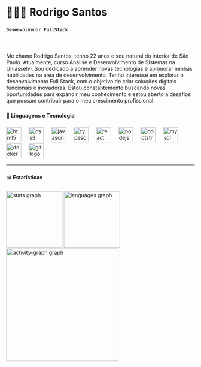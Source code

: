 # 🧑🏽‍💻 Rodrigo Santos

###

**`Desenvolvedor FullStack`**

###

<br clear="both">

<p align="left">Me chamo Rodrigo Santos, tenho 22 anos e sou natural do interior de São Paulo. Atualmente, curso Análise e Desenvolvimento de Sistemas na Uniasselvi. Sou dedicado a aprender novas tecnologias e aprimorar minhas habilidades na área de desenvolvimento. Tenho interesse em explorar o desenvolvimento Full Stack, com o objetivo de criar soluções digitais funcionais e inovadoras. Estou constantemente buscando novas oportunidades para expandir meu conhecimento e estou aberto a desafios que possam contribuir para o meu crescimento profissional.</p>

###

<h4 align="left">🤖 Linguagens e Tecnologia</h4>

###

<div align="left">
  <img src="https://cdn.jsdelivr.net/gh/devicons/devicon/icons/html5/html5-original.svg" height="40" alt="html5 logo"  />
  <img width="12" />
  <img src="https://cdn.jsdelivr.net/gh/devicons/devicon/icons/css3/css3-original.svg" height="40" alt="css3 logo"  />
  <img width="12" />
  <img src="https://cdn.jsdelivr.net/gh/devicons/devicon/icons/javascript/javascript-original.svg" height="40" alt="javascript logo"  />
  <img width="12" />
  <img src="https://cdn.jsdelivr.net/gh/devicons/devicon/icons/typescript/typescript-original.svg" height="40" alt="typescript logo"  />
  <img width="12" />
  <img src="https://cdn.jsdelivr.net/gh/devicons/devicon/icons/react/react-original.svg" height="40" alt="react logo"  />
  <img width="12" />
  <img src="https://cdn.jsdelivr.net/gh/devicons/devicon/icons/nodejs/nodejs-original.svg" height="40" alt="nodejs logo"  />
  <img width="12" />
  <img src="https://cdn.jsdelivr.net/gh/devicons/devicon/icons/bootstrap/bootstrap-original.svg" height="40" alt="bootstrap logo"  />
  <img width="12" />
  <img src="https://cdn.jsdelivr.net/gh/devicons/devicon/icons/mysql/mysql-original.svg" height="40" alt="mysql logo"  />
  <img width="12" />
  <img src="https://cdn.jsdelivr.net/gh/devicons/devicon/icons/docker/docker-original.svg" height="40" alt="docker logo"  />
  <img width="12" />
  <img src="https://cdn.jsdelivr.net/gh/devicons/devicon/icons/git/git-original.svg" height="40" alt="git logo"  />
</div>

---
###

<h4 align="left">📊 Estatísticas</h4>

###

<div align="left">
  <img src="https://github-readme-stats.vercel.app/api?username=rodrigosantosads&hide_title=false&hide_rank=false&show_icons=true&include_all_commits=true&count_private=true&disable_animations=false&theme=tokyonight&locale=pt-br&hide_border=false&order=1" height="150" alt="stats graph"  />
  <img src="https://github-readme-stats.vercel.app/api/top-langs?username=rodrigosantosads&locale=pt-br&hide_title=false&layout=compact&card_width=320&langs_count=5&theme=tokyonight&hide_border=false&order=2" height="150" alt="languages graph"  />
  <img src="https://github-readme-activity-graph.vercel.app/graph?username=rodrigosantosads&radius=16&theme=tokyo-night&area=true&order=5" height="300" alt="activity-graph graph"  />
</div>

###
